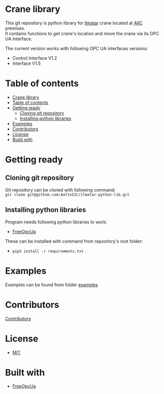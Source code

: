 # Crane library

This git repository is python library for [Ilmatar](https://aalto.fi/ilmatar) crane located at [AIIC](https://www.aalto.fi/aiic) premises.  
It contains functions to get crane's location and move the crane via its OPC UA Interface.  

The current version works with following OPC UA interfaces versions:
* Control Interface V1.2
* Interface V1.5

Table of contents
====
* [Crane library](#crane-library)
* [Table of contents](#table-of-contents)
* [Getting ready](#getting-ready)
  * [Cloning git repository](#cloning-git-repository)
  * [Installing python libraries](#installing-python-libraries)
* [Examples](#examples)
* [Contributors](#contributors)
* [License](#license)
* [Build with](#build-with)

# Getting ready

## Cloning git repository
Git repository can be cloned with following command:  
`git clone git@github.com:AaltoIIC/ilmatar-python-lib.git`

## Installing python libraries
Program needs following python libraries to work:  
* [FreeOpcUa](https://github.com/FreeOpcUa/opcua-asyncio)

These can be installed with command from repository's root folder:
* `pip3 install -r requirements.txt`

# Examples

Examples can be found from folder [examples](/examples)

# Contributors
[Contributors](/CONTRIBUTORS.md)

# License
* [MIT](/LICENSE.txt)  

# Built with
* [FreeOpcUa](https://github.com/FreeOpcUa/opcua-asyncio)
